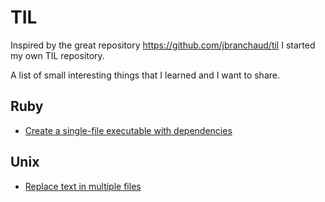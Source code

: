 # TIL

Inspired by the great repository https://github.com/jbranchaud/til I started my own
TIL repository.

A list of small interesting things that I learned and I want to share.

## Ruby

- [Create a single-file executable with dependencies](ruby/create-a-single-file-executable-with-dependencies.md)

## Unix

- [Replace text in multiple files](unix/replace-text-in-multiple-files.md)
